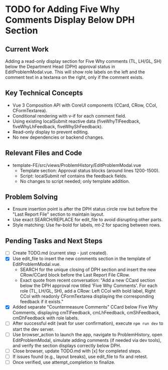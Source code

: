 # TODO for Adding Five Why Comments Display Below DPH Section

## Current Work
Adding a read-only display section for Five Why comments (TL, LH/GL, SH) below the Department Head (DPH) approval status in EditProblemModal.vue. This will show role labels on the left and the comment text in a textarea on the right, only if the comment exists.

## Key Technical Concepts
- Vue 3 Composition API with CoreUI components (CCard, CRow, CCol, CFormTextarea).
- Conditional rendering with v-if for each comment field.
- Using existing localSubmit reactive data (fiveWhyTlFeedback, fiveWhyLhFeedback, fiveWhyShFeedback).
- Read-only display to prevent editing.
- No new dependencies or backend changes.

## Relevant Files and Code
- template-FE/src/views/ProblemHistory/EditProblemModal.vue
  - Template section: Approval status blocks (around lines 1200-1500).
  - Script: localSubmit ref contains the feedback fields.
  - No changes to script needed; only template addition.

## Problem Solving
- Ensure insertion point is after the DPH status circle row but before the "Last Report File" section to maintain layout.
- Use exact SEARCH/REPLACE for edit_file to avoid disrupting other parts.
- Style matching: Use fw-bold for labels, mt-2 for spacing between rows.

## Pending Tasks and Next Steps
- [ ] Create TODO.md (current step - just created).
- [x] Use edit_file to insert the new comments section in the template of EditProblemModal.vue.
  - SEARCH for the unique closing of DPH section and insert the new CRow/CCard block before the Last Report File CRow.
  - Exact quote from recent conversation: "Add a new CCard section below the DPH approval row titled 'Five Why Comments'. For each role (TL, LH/GL, SH), add a CRow: Left CCol with bold label, Right CCol with readonly CFormTextarea displaying the corresponding feedback if it exists."
- [x] Added separate "Countermeasure Comments" CCard below Five Why Comments, displaying cmTlFeedback, cmLhFeedback, cmShFeedback, cmDhFeedback with role labels.
- [ ] After successful edit (wait for user confirmation), execute `npm run dev` to start the dev server.
- [ ] Use browser_action to launch the app, navigate to ProblemHistory, open EditProblemModal, simulate adding comments (if needed via dev tools), and verify the section displays correctly below DPH.
- [ ] Close browser, update TODO.md with [x] for completed steps.
- [ ] If issues found (e.g., layout breaks), use edit_file to fix and retest.
- [ ] Once verified, use attempt_completion to finalize.
